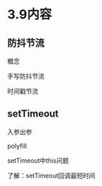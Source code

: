 # 3.9内容

## 防抖节流

概念

手写防抖节流

时间戳节流

## setTimeout

入参出参


polyfill

setTimeout中this问题

了解：setTimeout回调最短时间